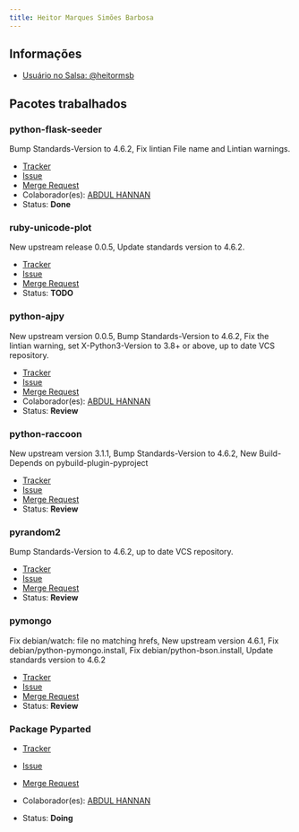 ```yaml
---
title: Heitor Marques Simões Barbosa
---
```


## Informações

- [Usuário no Salsa: @heitormsb](https://salsa.debian.org/heitormsb)

## Pacotes trabalhados

### python-flask-seeder

Bump Standards-Version to 4.6.2, Fix lintian File name and Lintian warnings.

- [Tracker](https://tracker.debian.org/pkg/python-flask-seeder)
- [Issue](https://salsa.debian.org/debian-brasilia-team/docs/-/issues/66)
- [Merge Request](https://salsa.debian.org/python-team/packages/python-flask-seeder/-/merge_requests/8)
- Colaborador(es): [ABDUL HANNAN](https://salsa.debian.org/hannanhunny01)
- Status: **Done**

### ruby-unicode-plot

New upstream release 0.0.5, Update standards version to 4.6.2.

- [Tracker](https://tracker.debian.org/pkg/ruby-unicode-plot)
- [Issue](https://salsa.debian.org/debian-brasilia-team/docs/-/issues/82)
- [Merge Request](https://salsa.debian.org/ruby-team/ruby-unicode-plot/-/merge_requests/1)
- Status: **TODO**

### python-ajpy

New upstream version 0.0.5, Bump Standards-Version to 4.6.2, Fix the lintian warning, set X-Python3-Version to 3.8+ or above, up to date VCS repository.

- [Tracker](https://tracker.debian.org/pkg/python-ajpy)
- [Issue](https://salsa.debian.org/debian-brasilia-team/docs/-/issues/88)
- [Merge Request](https://salsa.debian.org/hle/python-ajpy/-/merge_requests/3)
- Colaborador(es): [ABDUL HANNAN](https://salsa.debian.org/hannanhunny01)
- Status: **Review**

### python-raccoon

New upstream version 3.1.1, Bump Standards-Version to 4.6.2, New Build-Depends on pybuild-plugin-pyproject

- [Tracker](https://tracker.debian.org/pkg/python-raccoon)
- [Issue](https://salsa.debian.org/debian-brasilia-team/docs/-/issues/102)
- [Merge Request](https://salsa.debian.org/debian/python-raccoon/-/merge_requests/1)
- Status: **Review**

### pyrandom2

Bump Standards-Version to 4.6.2, up to date VCS repository.

- [Tracker](https://tracker.debian.org/pkg/pyrandom2)
- [Issue](https://salsa.debian.org/debian-brasilia-team/docs/-/issues/106)
- [Merge Request](https://salsa.debian.org/hle/pyrandom2/-/merge_requests/2)
- Status: **Review**

### pymongo

Fix debian/watch: file no matching hrefs, New upstream version 4.6.1, Fix debian/python-pymongo.install, Fix debian/python-bson.install, Update standards version to 4.6.2


- [Tracker](https://tracker.debian.org/pkg/pymongo)
- [Issue](https://salsa.debian.org/debian/pymongo)
- [Merge Request](https://salsa.debian.org/debian/pymongo/-/merge_requests/4)
- Status: **Review**


### Package Pyparted

- [Tracker](https://tracker.debian.org/pkg/pyparted)
- [Issue](https://salsa.debian.org/debian-brasilia-team/docs/-/issues/104)
- [Merge Request]()
- Colaborador(es): [ABDUL HANNAN](https://salsa.debian.org/hannanhunny01)

- Status: **Doing**
